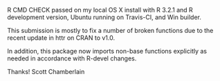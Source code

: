R CMD CHECK passed on my local OS X install with R 3.2.1 and R development version, Ubuntu running on Travis-CI, and Win builder.

This submission is mostly to fix a number of broken functions due to the
recent update in httr on CRAN to v1.0.

In addition, this package now imports non-base functions explicitly as
needed in accordance with R-devel changes.

Thanks! Scott Chamberlain
